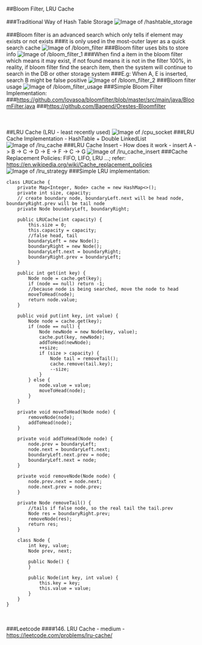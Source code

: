 ##Bloom Filter, LRU Cache
<br></br>
###Traditional Way of Hash Table Storage
![Image of /hashtable_storage](imgs//hashtable_storage.jpg)
<br></br>
###Bloom filter is an advanced search which only tells if element may exists or not exists
###it is only used in the most-outer layer as a quick search cache
![Image of /bloom_filter](imgs//bloom_filter.jpg)
###Bloom filter uses bits to store info
![Image of /bloom_filter_1](imgs//bloom_filter_1.jpg)
###When find a item in the bloom filter which means it may exist, if not found means it is not in the filter 100%, in reality, if bloom filter find the search item, then the system will continue to search in the DB or other storage system
###E.g: When A, E is inserted, search B might be false positive 
![Image of /bloom_filter_2](imgs//bloom_filter_2.jpg)
###Bloom filter usage
![Image of /bloom_filter_usage](imgs//bloom_filter_usage.jpg)
###Simple Bloom Filter Implementation: 
###https://github.com/lovasoa/bloomfilter/blob/master/src/main/java/BloomFilter.java
###https://github.com/Baqend/Orestes-Bloomfilter
<br></br>
<br></br>
##LRU Cache (LRU - least recently used)
![Image of /cpu_socket](imgs//cpu_socket.jpg)
###LRU Cache Implementation - HashTable + Double LinkedList
![Image of /lru_cache](imgs//lru_cache.jpg)
###LRU Cache Insert - How does it work - insert A -> B -> C -> D -> E -> F -> C -> G
![Image of /lru_cache_insert](imgs//lru_cache_insert.jpg)
###Cache Replacement Policies: FIFO, LIFO, LRU ...; refer: https://en.wikipedia.org/wiki/Cache_replacement_policies
![Image of /lru_strategy](imgs//lru_strategy.jpg)
###Simple LRU implementation:
```
class LRUCache {
    private Map<Integer, Node> cache = new HashMap<>();
    private int size, capacity;
    // create boundary node, boundaryLeft.next will be head node, boundaryRight.prev will be tail node
    private Node boundaryLeft, boundaryRight;

    public LRUCache(int capacity) {
        this.size = 0;
        this.capacity = capacity;
        //false head, tail
        boundaryLeft = new Node();
        boundaryRight = new Node();
        boundaryLeft.next = boundaryRight;
        boundaryRight.prev = boundaryLeft;
    }

    public int get(int key) {
        Node node = cache.get(key);
        if (node == null) return -1;
        //because node is being searched, move the node to head
        moveToHead(node);
        return node.value;
    }

    public void put(int key, int value) {
        Node node = cache.get(key);
        if (node == null) {
            Node newNode = new Node(key, value);
            cache.put(key, newNode);
            addToHead(newNode);
            ++size;
            if (size > capacity) {
                Node tail = removeTail();
                cache.remove(tail.key);
                --size;
            }
        } else {
            node.value = value;
            moveToHead(node);
        }
    }

    private void moveToHead(Node node) {
        removeNode(node);
        addToHead(node);
    }

    private void addToHead(Node node) {
        node.prev = boundaryLeft;
        node.next = boundaryLeft.next;
        boundaryLeft.next.prev = node;
        boundaryLeft.next = node;
    }

    private void removeNode(Node node) {
        node.prev.next = node.next;
        node.next.prev = node.prev;
    }

    private Node removeTail() {
        //tails if false node, so the real tail the tail.prev
        Node res = boundaryRight.prev;
        removeNode(res);
        return res;
    }

    class Node {
        int key, value;
        Node prev, next;

        public Node() {
        }

        public Node(int key, int value) {
            this.key = key;
            this.value = value;
        }
    }
}
```
<br></br>
###Leetcode
####146. LRU Cache - medium - https://leetcode.com/problems/lru-cache/